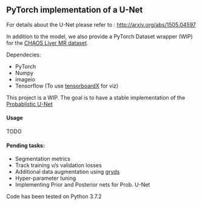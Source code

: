 ## PyTorch implementation of a U-Net

For details about the U-Net please refer to : http://arxiv.org/abs/1505.04597

In addition to the model, we also provide a PyTorch Dataset wrapper (WIP) for the [CHAOS Liver MR dataset](https://chaos.grand-challenge.org/). 

Dependecies:
* PyTorch
* Numpy
* imageio
* Tensorflow (To use [tensorboardX](https://github.com/lanpa/tensorboardX) for viz)


This project is a WIP. The goal is to have a stable implementation of the [Probablistic U-Net](https://arxiv.org/abs/1806.05034)


#### Usage
TODO


#### Pending tasks:
* Segmentation metrics
* Track training v/s validation losses
* Additional data augmentation using [gryds](https://github.com/tueimage/gryds)
* Hyper-parameter tuning
* Implementing Prior and Posterior nets for Prob. U-Net

Code has been tested on Python 3.7.2
